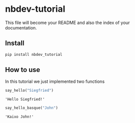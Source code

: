 nbdev-tutorial
================

<!-- WARNING: THIS FILE WAS AUTOGENERATED! DO NOT EDIT! -->

This file will become your README and also the index of your
documentation.

## Install

``` sh
pip install nbdev_tutorial
```

## How to use

In this tutorial we just implemented two functions

``` python
say_hello("Siegfried")
```

    'Hello Siegfried!'

``` python
say_hello_basque("John")
```

    'Kaixo John!'
